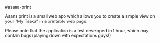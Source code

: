 #asana-print

Asana print is a small web app which allows you to create a simple view on your "My Tasks" in a printable web page.

Please note that the application is a test developed in 1 hour, which may contain bugs (playing down with expectations guys!)